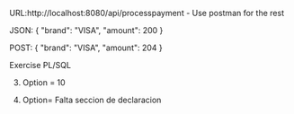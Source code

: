 URL:http://localhost:8080/api/processpayment  - Use postman for the rest

JSON:
{
    "brand": "VISA", 
    "amount": 200
}

POST:
{
    "brand": "VISA", 
    "amount": 204
}


Exercise PL/SQL

3) Option = 10

4) Option= Falta seccion de declaracion 
